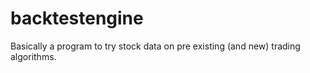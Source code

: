 # backtestengine
Basically a program to try stock data on pre existing (and new) trading algorithms.
